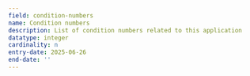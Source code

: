 ```yaml
---
field: condition-numbers
name: Condition numbers
description: List of condition numbers related to this application
datatype: integer
cardinality: n
entry-date: 2025-06-26
end-date: ''
---
```

